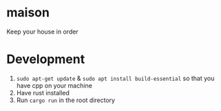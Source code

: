 # maison
Keep your house in order

# Development

1. `sudo apt-get update` & `sudo apt install build-essential` so that you have cpp on your machine
1. Have rust installed
1. Run `cargo run` in the root directory
